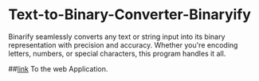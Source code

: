 # Text-to-Binary-Converter-Binaryify

Binarify seamlessly converts any text or string input into its binary representation with precision and accuracy. Whether you're encoding letters, numbers, or special characters, this program handles it all.


##[link](https://codeantu.github.io/Text-to-Binary-Converter-Binaryify/) To the web Application.
